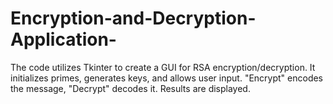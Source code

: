 # Encryption-and-Decryption-Application-
The code utilizes Tkinter to create a GUI for RSA encryption/decryption. It initializes primes, generates keys, and allows user input. "Encrypt" encodes the message, "Decrypt" decodes it. Results are displayed.
